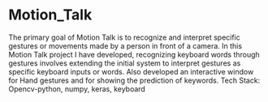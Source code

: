 # Motion_Talk

The primary goal of Motion Talk is to recognize and interpret specific gestures or movements made by a person in front of a camera.
In this Motion Talk project I have developed, recognizing keyboard words through gestures involves extending the initial system to interpret gestures as specific keyboard inputs or words.
Also developed an interactive window for Hand gestures and for showing the prediction of keywords.
Tech Stack: Opencv-python, numpy, keras, keyboard
